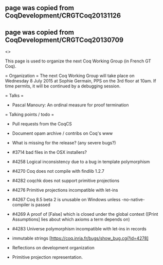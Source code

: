 ## page was copied from CoqDevelopment/CRGTCoq20131126
## page was copied from CoqDevelopment/CRGTCoq20130709
<<TableOfContents>>

This page is used to organize the next Coq Working Group (in French GT Coq).

= Organization =
The next Coq Working Group will take place on Wednesday 8 July 2015 at Sophie Germain, PPS on the 3rd floor at 10am. If time permits, it will be continued by a debugging session.

= Talks =

 * Pascal Manoury: An ordinal measure for proof termination

= Talking points / todo =

 * Pull requests from the CoqCS
 * Document opam archive / contribs on Coq's www
 * What is missing for the release? (any severe bugs?)

  * #3714	bad files in the OSX installers?
  * #4258	Logical inconsistency due to a bug in template polymorphism
  * #4270	Coq does not compile with findlib 1.2.7
  * #4282	coqchk does not support primitive projections
  * #4276	Primitive projections incompatible with let-ins
  * #4267	Coq 8.5 beta 2 is unusable on Windows unless -no-native-compiler is passed
  * #4269	A proof of [False] which is closed under the global context ([Print Assumptions] lies about which axioms a term depends on)
  * #4283	Universe polymorphism incompatible with let-ins in records

 * immutable strings [https://coq.inria.fr/bugs/show_bug.cgi?id=4278]
 * Reflections on development organization
 * Primitive projection representation.
